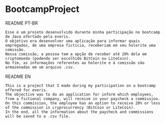 # BootcampProject

README PT-BR

    Esse é um projeto desenvolvido durante minha participação no bootcamp de Java ofertado pela everis.
    O objetivo era desenvolver uma aplicação para informar quais empregados, de uma empresa ficticia, receberiam em seu holerite uma comissão.
    Nessa comissão, a pessoa tem a opção de receber até 20% dela em criptomoeda (podendo ser escolhido BitCoin ou LiteCoin).
    No fim, as informações referentes ao holerite e à comissão são armazenadas em um arquivo .csv.

README EN

    This is a project that I made during my participation on a bootcamp offered for everis.
    The objective was to do an application for inform which employees, from a fictional company, will receive in your paycheck a commission.
    On this commission, the employee has an option to receive 20% or less of the commission in cryprocurrency (BitCoin or LiteCoin).
    In the end, all the information about the paycheck and commissions will be saved to a .csv file.
